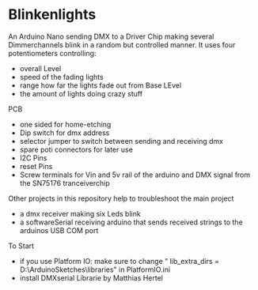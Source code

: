 # Blinkenlights

An Arduino Nano sending DMX to a Driver Chip making several Dimmerchannels blink in a random but controlled manner.
It uses four potentiometers controlling:
- overall Level
- speed of the fading lights
- range how far the lights fade out from Base LEvel
- the amount of lights doing crazy stuff

PCB
- one sided for home-etching
- Dip switch for dmx address
- selector jumper to switch between sending and receiving dmx
- spare poti connectors for later use
- I2C Pins
- reset Pins
- Screw terminals for Vin and 5v rail of the arduino and DMX signal from the SN75176 tranceiverchip

Other projects in this repository help to troubleshoot the main project
- a dmx receiver making six Leds blink
- a softwareSerial receiving arduino that sends received strings to the arduinos USB COM port

To Start
- if you use Platform IO: make sure to change " lib_extra_dirs = D:\ArduinoSketches\libraries" in PlatformIO.ini
- install DMXserial Librarie by Matthias Hertel
